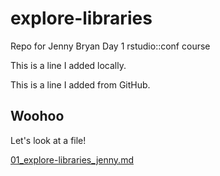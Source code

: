 # explore-libraries
Repo for Jenny Bryan Day 1 rstudio::conf course

This is a line I added locally. 

This is a line I added from GitHub. 
## Woohoo

Let's look at a file!

[01_explore-libraries_jenny.md](01_explore-libraries_jenny.md)